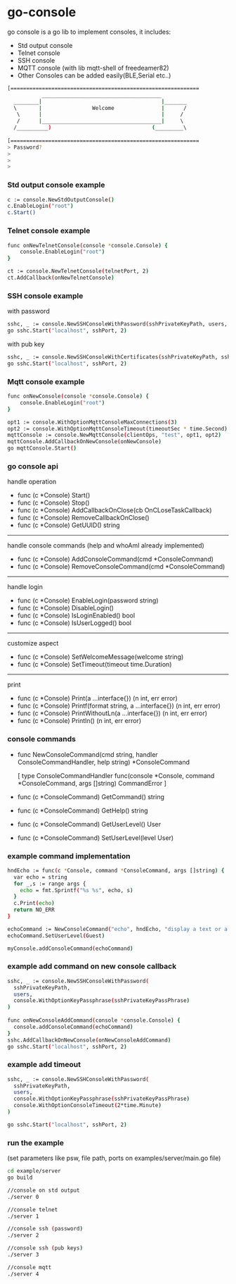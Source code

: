 # go-console

go console is a go lib to implement consoles, it includes:

- Std output console
- Telnet console
- SSH console
- MQTT console (with lib mqtt-shell of freedeamer82)
- Other Consoles can be added easily(BLE,Serial etc..)



```sh
[============================================================
           ______________________________________           
  ________|                                      |_______  
  \       |                Welcome               |      / 
   \      |                                      |     / 
   /      |______________________________________|     \ 
  /__________)                                (_________\ 
 
[============================================================
> Password?
>
>
>
```

### Std output console example
```sh
c := console.NewStdOutputConsole()
c.EnableLogin("root")
c.Start()
```

### Telnet console example
```sh
func onNewTelnetConsole(console *console.Console) {
	console.EnableLogin("root")
}

ct := console.NewTelnetConsole(telnetPort, 2)
ct.AddCallback(onNewTelnetConsole)
```

### SSH console example
with password
```sh
sshc, _ := console.NewSSHConsoleWithPassword(sshPrivateKeyPath, users, console.WithOptionKeyPassphrase(sshPrivateKeyPassPhrase))
go sshc.Start("localhost", sshPort, 2)
```
with pub key
```sh
sshc, _ := console.NewSSHConsoleWithCertificates(sshPrivateKeyPath, sshAuthorizedKeysPath, console.WithOptionKeyPassphrase(sshPrivateKeyPassPhrase))
go sshc.Start("localhost", sshPort, 2)
```


### Mqtt console example
```sh
func onNewConsole(console *console.Console) {
	console.EnableLogin("root")
}

opt1 := console.WithOptionMqttConsoleMaxConnections(3)
opt2 := console.WithOptionMqttConsoleTimeout(timeoutSec * time.Second)
mqttConsole := console.NewMqttConsole(clientOps, "test", opt1, opt2)
mqttConsole.AddCallbackOnNewConsole(onNewConsole)
go mqttConsole.Start()
```

### go console api
handle operation
- func (c *Console) Start()
- func (c *Console) Stop()
- func (c *Console) AddCallbackOnClose(cb OnCLoseTaskCallback)
- func (c *Console) RemoveCallbackOnClose()
- func (c *Console) GetUUID() string
---------------------------------------
handle console commands (help and whoAmI already implemented)
- func (c *Console) AddConsoleCommand(cmd *ConsoleCommand)
- func (c *Console) RemoveConsoleCommand(cmd *ConsoleCommand)
---------------------------------------
handle login
- func (c *Console) EnableLogin(password string)
- func (c *Console) DisableLogin()
- func (c *Console) IsLoginEnabled() bool
- func (c *Console) IsUserLogged() bool
----------------------------------------
customize aspect
- func (c *Console) SetWelcomeMessage(welcome string)
- func (c *Console) SetTimeout(timeout time.Duration)
----------------------------------------
print
- func (c *Console) Print(a ...interface{}) (n int, err error)
- func (c *Console) Printf(format string, a ...interface{}) (n int, err error)
- func (c *Console) PrintWithoutLn(a ...interface{}) (n int, err error)
- func (c *Console) Println() (n int, err error)

### console commands
- func NewConsoleCommand(cmd string, handler ConsoleCommandHandler, help string) *ConsoleCommand

  [   type ConsoleCommandHandler func(console *Console, command *ConsoleCommand, args []string) CommandError ]
- func (c *ConsoleCommand) GetCommand() string
- func (c *ConsoleCommand) GetHelp() string
- func (c *ConsoleCommand) GetUserLevel() User
- func (c *ConsoleCommand) SetUserLevel(level User)

### example command implementation

```sh
hndEcho := func(c *Console, command *ConsoleCommand, args []string) {
  var echo = string
  for _,s := range args {
    echo = fmt.Sprintf("%s %s", echo, s)
  }
  c.Print(echo)
  return NO_ERR
}

echoCommand := NewConsoleCommand("echo", hndEcho, "display a text or a string to the standard output")
echoCommand.SetUserLevel(Guest)

myConsole.addConsoleCommand(echoCommand)
```

### example add command on new console callback

```sh
sshc, _ := console.NewSSHConsoleWithPassword(
  sshPrivateKeyPath, 
  users, 
  console.WithOptionKeyPassphrase(sshPrivateKeyPassPhrase)
)
  
func onNewConsoleAddCommand(console *console.Console) {
  console.addConsoleCommand(echoCommand)
}
sshc.AddCallbackOnNewConsole(onNewConsoleAddCommand)
go sshc.Start("localhost", sshPort, 2)
```

### example add timeout 

```sh
sshc, _ := console.NewSSHConsoleWithPassword(
  sshPrivateKeyPath, 
  users, 
  console.WithOptionKeyPassphrase(sshPrivateKeyPassPhrase)
  console.WithOptionConsoleTimeout(2*time.Minute)
)

go sshc.Start("localhost", sshPort, 2)
```

### run the example
(set parameters like psw, file path, ports on examples/server/main.go file)
```sh
cd example/server
go build

//console on std output
./server 0

//console telnet
./server 1

//console ssh (password)
./server 2

//console ssh (pub keys)
./server 3

//console mqtt
./server 4
```